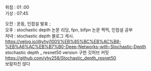 취침 : 01 :00  
기상 : 07:45  
  
오전 : 운동, 인컴설 발표 ;  
오후 : stochastic depth 논문 리딩, fpn, bifpn 논문 찍먹, 인컴설 공부  
저녁 : stochastic depth 블로그 게시. https://velog.io/@yhyj1001/%EB%85%BC%EB%AC%B8-%EB%A6%AC%EB%B7%B0-Deep-Networks-with-Stochastic-Depth  
stochastic depth _ resnet50 version 구현 깃허브 커밋 https://github.com/yhy258/Stochastic_depth_resnet50  
보람차진 않다
